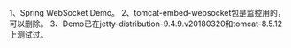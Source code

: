 1、Spring WebSocket Demo。
2、tomcat-embed-websocket包是监控用的，可以删除。
3、Demo已在jetty-distribution-9.4.9.v20180320和tomcat-8.5.12上测试过。
